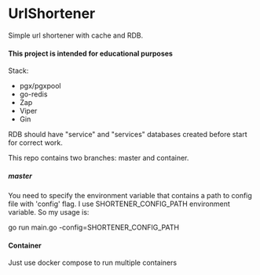 # UrlShortener
Simple url shortener with cache and RDB.

#### This project is intended for educational purposes

Stack:
- pgx/pgxpool
- go-redis
- Zap
- Viper
- Gin

RDB should have "service" and "services" databases created before start for correct work.

This repo contains two branches: master and container.

##### master

You need to specify the environment variable that contains a path to config file with 'config' flag. I use SHORTENER_CONFIG_PATH environment variable.
So my usage is:

go run main.go -config=SHORTENER_CONFIG_PATH

#### Container

Just use docker compose to run multiple containers